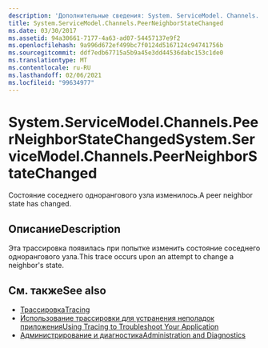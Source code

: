 ```yaml
---
description: 'Дополнительные сведения: System. ServiceModel. Channels. Пирнеигхборстатечанжед'
title: System.ServiceModel.Channels.PeerNeighborStateChanged
ms.date: 03/30/2017
ms.assetid: 94a30661-7177-4a63-ad07-54457137e9f2
ms.openlocfilehash: 9a996d672ef499bc7f0124d5167124c94741756b
ms.sourcegitcommit: ddf7edb67715a5b9a45e3dd44536dabc153c1de0
ms.translationtype: MT
ms.contentlocale: ru-RU
ms.lasthandoff: 02/06/2021
ms.locfileid: "99634977"
---
```

# <a name="systemservicemodelchannelspeerneighborstatechanged"></a><span data-ttu-id="ffc9c-103">System.ServiceModel.Channels.PeerNeighborStateChanged</span><span class="sxs-lookup"><span data-stu-id="ffc9c-103">System.ServiceModel.Channels.PeerNeighborStateChanged</span></span>

<span data-ttu-id="ffc9c-104">Состояние соседнего однорангового узла изменилось.</span><span class="sxs-lookup"><span data-stu-id="ffc9c-104">A peer neighbor state has changed.</span></span>  
  
## <a name="description"></a><span data-ttu-id="ffc9c-105">Описание</span><span class="sxs-lookup"><span data-stu-id="ffc9c-105">Description</span></span>  

 <span data-ttu-id="ffc9c-106">Эта трассировка появилась при попытке изменить состояние соседнего однорангового узла.</span><span class="sxs-lookup"><span data-stu-id="ffc9c-106">This trace occurs upon an attempt to change a neighbor's state.</span></span>  
  
## <a name="see-also"></a><span data-ttu-id="ffc9c-107">См. также</span><span class="sxs-lookup"><span data-stu-id="ffc9c-107">See also</span></span>

- [<span data-ttu-id="ffc9c-108">Трассировка</span><span class="sxs-lookup"><span data-stu-id="ffc9c-108">Tracing</span></span>](index.md)
- [<span data-ttu-id="ffc9c-109">Использование трассировки для устранения неполадок приложения</span><span class="sxs-lookup"><span data-stu-id="ffc9c-109">Using Tracing to Troubleshoot Your Application</span></span>](using-tracing-to-troubleshoot-your-application.md)
- [<span data-ttu-id="ffc9c-110">Администрирование и диагностика</span><span class="sxs-lookup"><span data-stu-id="ffc9c-110">Administration and Diagnostics</span></span>](../index.md)
